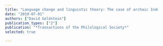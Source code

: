 ```yaml
---
title: "Language change and linguistic theory: The case of archaic Indo-European conjunction"
date: "2019-07-01"
authors: ["David Goldstein"]
publication_types: ["2"]
publication: "*Transactions of the Philological Society*"
selected: true

---
```

